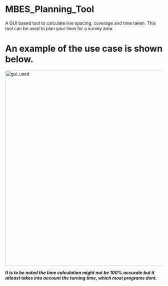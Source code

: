 # MBES_Planning_Tool
A GUI based tool to calculate line spacing, coverage and time taken. This tool can be used to plan your lines for a survey area.


# An example of the use case is shown below.
<img width="623" alt="gui_used" src="https://user-images.githubusercontent.com/98163811/161242061-512949c5-b102-43ab-9df8-ecc8c88ee5ef.PNG">

***It is to be noted the time calculation might not be 100% accurate but it atleast takes into account the turning time, which most programs dont.*** 
